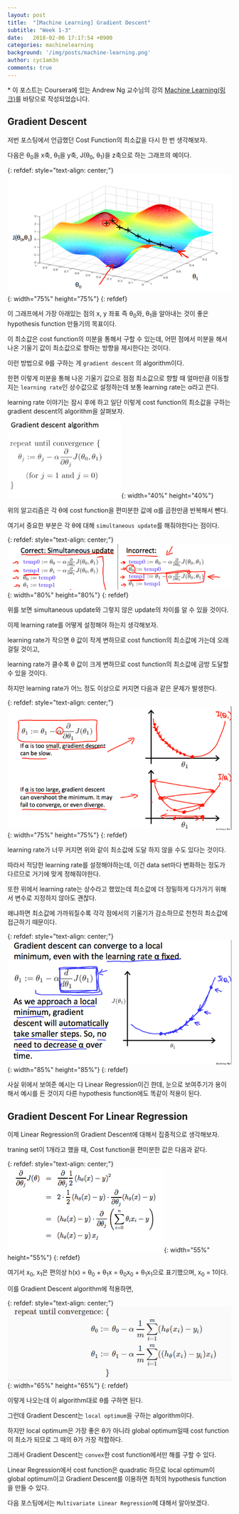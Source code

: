 ```yaml
---
layout: post
title:  "[Machine Learning] Gradient Descent"
subtitle: "Week 1-3"
date:   2018-02-06 17:17:54 +0900
categories: machinelearning
background: '/img/posts/machine-learning.png'
author: cyc1am3n
comments: true
---
```

\* 이 포스트는 Coursera에 있는 Andrew Ng 교수님의 강의 [Machine Learning(링크)](https://www.coursera.org/learn/machine-learning)를 바탕으로 작성되었습니다.

## Gradient Descent  

저번 포스팅에서 언급했던 Cost Function의 최소값을 다시 한 번 생각해보자.  

다음은 θ<sub>0</sub>을 x축, θ<sub>1</sub>을 y축, J(θ<sub>0</sub>, θ<sub>1</sub>)을 z축으로 하는 그래프의 예이다.

{: refdef: style="text-align: center;"}  
![그림1](/img/posts/gradient-descent/gradient-descent-1.png){: width="75%" height="75%"}
{: refdef}

이 그래프에서 가장 아래있는 점의 x, y 좌표 즉 θ<sub>0</sub>와, θ<sub>1</sub>을 알아내는 것이 좋은 hypothesis function 만들기의 목표이다.  

이 최소값은 cost function의 미분을 통해서 구할 수 있는데, 어떤 점에서 미분을 해서 나온 기울기 값이 최소값으로 향하는 방향을 제시한다는 것이다.  

이런 방법으로 θ를 구하는 게 `gradient descent` 의 algorithm이다.

한편 이렇게 미분을 통해 나온 기울기 값으로 점점 최소값으로 향할 때 얼마만큼 이동할지는 `learning rate`인 상수값으로 설정하는데 보통 learning rate는 α라고 쓴다.  

learning rate 이야기는 잠시 후에 하고 일단 이렇게 cost function의 최소값을 구하는 gradient descent의 algorithm을 살펴보자.  

![그림2](/img/posts/gradient-descent/gradient-descent-2.png){: width="40%" height="40%"}

위의 알고리즘은 각 θ에 cost function을 편미분한 값에 α를 곱한만큼 반복해서 뺀다.  

여기서 중요한 부분은 각 θ에 대해 `simultaneous update`를 해줘야한다는 점이다.

{: refdef: style="text-align: center;"}  
![그림3](/img/posts/gradient-descent/gradient-descent-3.png){: width="80%" height="80%"}
{: refdef}

위를 보면 simultaneous update와 그렇지 않은 update의 차이를 알 수 있을 것이다.  

이제 learning rate를 어떻게 설정해야 하는지 생각해보자.  

learning rate가 작으면 θ 값이 작게 변하므로 cost function의 최소값에 가는데 오래 걸릴 것이고,

learning rate가 클수록 θ 값이 크게 변하므로 cost function의 최소값에 금방 도달할 수 있을 것이다.  

하지만 learning rate가 어느 정도 이상으로 커지면 다음과 같은 문제가 발생한다.  

{: refdef: style="text-align: center;"}  
![그림4](/img/posts/gradient-descent/gradient-descent-4.png){: width="75%" height="75%"}
{: refdef}

learning rate가 너무 커지면 위와 같이 최소값에 도달 하지 않을 수도 있다는 것이다.  

따라서 적당한 learning rate를 설정해야하는데, 이건 data set마다 변화하는 정도가 다르므로 거기에 맞게 정해줘야한다.  

또한 위에서 learning rate는 상수라고 했었는데 최소값에 더 정밀하게 다가가기 위해서 변수로 지정하지 않아도 괜찮다.  

왜냐하면 최소값에 가까워질수록 각각 점에서의 기울기가 감소하므로 천천히 최소값에 접근하기 때문이다.  

{: refdef: style="text-align: center;"}  
![그림5](/img/posts/gradient-descent/gradient-descent-5.png){: width="85%" height="85%"}
{: refdef}

사실 위에서 보여준 예시는 다 Linear Regression이긴 한데, 눈으로 보여주기가 용이해서 예시를 든 것이지 다른 hypothesis function에도 똑같이 적용이 된다.  

## Gradient Descent For Linear Regression

이제 Linear Regression의 Gradient Descent에 대해서 집중적으로 생각해보자.  

traning set이 1개라고 했을 때, Cost function을 편미분한 값은 다음과 같다.  

{: refdef: style="text-align: center;"}  
![그림6](/img/posts/gradient-descent/gradient-descent-6.png){: width="55%" height="55%"}
{: refdef}

여기서 x<sub>0</sub>, x<sub>1</sub>은 편의상 h(x) = θ<sub>0</sub> + θ<sub>1</sub>x = θ<sub>0</sub>x<sub>0</sub> + θ<sub>1</sub>x<sub>1</sub>으로 표기했으며, x<sub>0</sub> = 1이다.  

이를 Gradient Descent algorithm에 적용하면,  

{: refdef: style="text-align: center;"}  
![그림7](/img/posts/gradient-descent/gradient-descent-7.png){: width="65%" height="65%"}
{: refdef}

이렇게 나오는데 이 algorithm대로 θ를 구하면 된다.  

그런데 Gradient Descent는 `local optimum`을 구하는 algorithm이다.  

하지만 local optimum은 가장 좋은 θ가 아니라 global optimum일때 cost function이 최소가 되므로 그 때의 θ가 가장 적합하다.  

그래서 Gradient Descent는 `convex`한 cost function에서만 해를 구할 수 있다.  

Linear Regression에서 cost function은 quadratic 하므로 local optimum이 global optimum이고 Gradient Descent를 이용하면 최적의 hypothesis function을 만들 수 있다.  

다음 포스팅에서는 `Multivariate Linear Regression`에 대해서 알아보겠다.